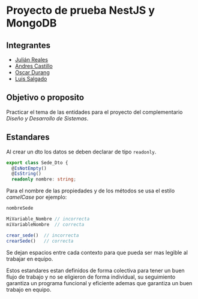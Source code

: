 # Proyecto de prueba NestJS y MongoDB

## Integrantes

- [Julián Reales](https://github.com/jrealesdelaossa)
- [Andres Castillo](https://github.com/AndresDevCastillo)
- [Oscar Durang](https://)
- [Luis Salgado](https://github.com/Luis-devs)

## Objetivo o proposito

Practicar el tema de las entidades para el proyecto del complementario _Diseño y Desarrollo de Sistemas_.

## Estandares

Al crear un dto los datos se deben declarar de tipo `readonly`.

```ts
export class Sede_Dto {
  @IsNotEmpty()
  @IsString()
  readonly nombre: string;
```

Para el nombre de las propiedades y de los métodos se usa el estilo _camelCase_ por ejemplo:

```ts
nombreSede

MiVariable_Nombre // incorrecta
miVariableNombre  // correcta

crear_sede()  // incorrecta
crearSede()   // correcta
```

Se dejan espacios entre cada contexto para que pueda ser mas legible al trabajar en equipo.

Estos estandares estan definidos de forma colectiva para tener un buen flujo de trabajo y no se eligieron de forma individual, su seguimiento garantiza un programa funcional y eficiente ademas que garantiza un buen trabajo en equipo.

